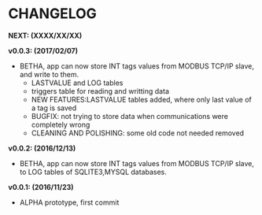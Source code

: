 CHANGELOG
===

**NEXT: (XXXX/XX/XX)**

**v0.0.3: (2017/02/07)**
+ BETHA, app can now store INT tags values from MODBUS TCP/IP slave, and write to them.
    - LASTVALUE and LOG tables
    - triggers table for reading and writting data
    - NEW FEATURES:LASTVALUE tables added, where only last value of a tag is saved
    - BUGFIX: not trying to store data when communications were completely wrong
    - CLEANING AND POLISHING: some old code not needed removed

**v0.0.2: (2016/12/13)**

+ BETHA, app can now store INT tags values from MODBUS TCP/IP slave, to LOG tables of SQLITE3,MYSQL databases.

**v0.0.1: (2016/11/23)**

+ ALPHA prototype, first commit

